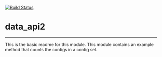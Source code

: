 [![Build Status](https://travis-ci.org/scanon/data_api2.svg?branch=master)](https://travis-ci.org/scanon/data_api2)

# data_api2
---

This is the basic readme for this module. This module contains an example method that counts the contigs in a contig set.